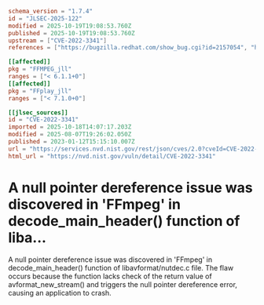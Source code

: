 ```toml
schema_version = "1.7.4"
id = "JLSEC-2025-122"
modified = 2025-10-19T19:08:53.760Z
published = 2025-10-19T19:08:53.760Z
upstream = ["CVE-2022-3341"]
references = ["https://bugzilla.redhat.com/show_bug.cgi?id=2157054", "https://github.com/FFmpeg/FFmpeg/commit/9cf652cef49d74afe3d454f27d49eb1a1394951e", "https://lists.debian.org/debian-lts-announce/2023/06/msg00016.html", "https://bugzilla.redhat.com/show_bug.cgi?id=2157054", "https://github.com/FFmpeg/FFmpeg/commit/9cf652cef49d74afe3d454f27d49eb1a1394951e", "https://lists.debian.org/debian-lts-announce/2023/06/msg00016.html"]

[[affected]]
pkg = "FFMPEG_jll"
ranges = ["< 6.1.1+0"]
[[affected]]
pkg = "FFplay_jll"
ranges = ["< 7.1.0+0"]

[[jlsec_sources]]
id = "CVE-2022-3341"
imported = 2025-10-18T14:07:17.203Z
modified = 2025-08-07T19:26:02.050Z
published = 2023-01-12T15:15:10.007Z
url = "https://services.nvd.nist.gov/rest/json/cves/2.0?cveId=CVE-2022-3341"
html_url = "https://nvd.nist.gov/vuln/detail/CVE-2022-3341"
```

# A null pointer dereference issue was discovered in 'FFmpeg' in decode_main_header() function of liba...

A null pointer dereference issue was discovered in 'FFmpeg' in decode_main_header() function of libavformat/nutdec.c file. The flaw occurs because the function lacks check of the return value of avformat_new_stream() and triggers the null pointer dereference error, causing an application to crash.

